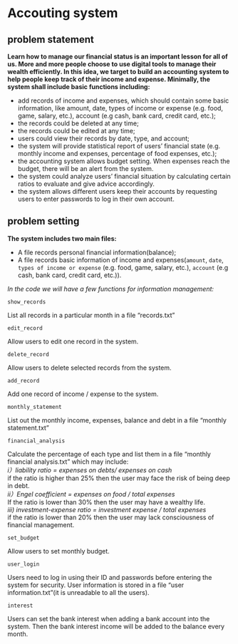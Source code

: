 # Accouting system
## problem statement
**Learn how to manage our financial status is an important lesson for all of us. More and more people choose to use digital tools to manage their wealth efficiently. In this idea, we target to build an accounting system to help people keep track of their income and expense. Minimally, the system shall include basic functions including:**
- add records of income and expenses, which should contain some basic information, like amount, date, types of income or expense (e.g. food, game, salary, etc.), account (e.g cash, bank card, credit card, etc.);  
- the records could be deleted at any time;
- the records could be edited at any time; 
- users could view their records by date, type, and account; 
- the system will provide statistical report of users’ financial state (e.g. monthly income and expenses, percentage of food expenses, etc.); 
- the accounting system allows budget setting. When expenses reach the budget, there will be an alert from the system. 
- the system could analyze users’ financial situation by calculating certain ratios to evaluate and give advice accordingly.
- the system allows different users keep their accounts by requesting users to enter passwords to log in their own account.
## problem setting
**The system includes two main files:**
- A file records personal financial information(balance);
- A file records basic information of income and expenses(`amount`, `date`, `types of income or expense` (e.g. food, game, salary, etc.), `account` (e.g cash, bank card, credit card, etc.)).

*In the code we will have a few functions for information management:*
```
show_records
```
List all records in a particular month in a file “records.txt”

```
edit_record
```
Allow users to edit one record in the system.

```
delete_record
```
Allow users to delete selected records from the system.

```
add_record
```
Add one record of income / expense to the system.

```
monthly_statement
```
List out the monthly income, expenses,  balance and debt in a file “monthly statement.txt”

```
financial_analysis
```
Calculate the percentage of each type and list them in a file “monthly financial analysis.txt” which may include:                       
*i）liability ratio = expenses on debts/ expenses on cash*                                                                               
if the ratio is higher than 25% then the user may face the risk of being deep in debt.                                                   
*ii）Engel coefficient = expenses on food / total expenses*                                                                             
If the ratio is lower than 30% then the user may have a wealthy life.                                                                   
*iii) investment-expense ratio = investment expense / total expenses*                                                                   
if the ratio is lower than 20% then the user may lack consciousness of financial management.                                             


```
set_budget
```
Allow users to set monthly budget.

```
user_login
```
Users need to log in using their ID and passwords before entering the system for security. User information is stored in a file “user information.txt”(it is unreadable to all the users).

```
interest
```
Users can set the bank interest when adding a bank account into the system. Then the bank interest income will be added to the balance every month.
